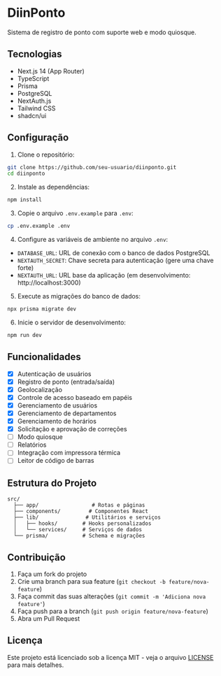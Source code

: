 # DiinPonto

Sistema de registro de ponto com suporte web e modo quiosque.

## Tecnologias

- Next.js 14 (App Router)
- TypeScript
- Prisma
- PostgreSQL
- NextAuth.js
- Tailwind CSS
- shadcn/ui

## Configuração

1. Clone o repositório:
```bash
git clone https://github.com/seu-usuario/diinponto.git
cd diinponto
```

2. Instale as dependências:
```bash
npm install
```

3. Copie o arquivo `.env.example` para `.env`:
```bash
cp .env.example .env
```

4. Configure as variáveis de ambiente no arquivo `.env`:
- `DATABASE_URL`: URL de conexão com o banco de dados PostgreSQL
- `NEXTAUTH_SECRET`: Chave secreta para autenticação (gere uma chave forte)
- `NEXTAUTH_URL`: URL base da aplicação (em desenvolvimento: http://localhost:3000)

5. Execute as migrações do banco de dados:
```bash
npx prisma migrate dev
```

6. Inicie o servidor de desenvolvimento:
```bash
npm run dev
```

## Funcionalidades

- [x] Autenticação de usuários
- [x] Registro de ponto (entrada/saída)
- [x] Geolocalização
- [x] Controle de acesso baseado em papéis
- [x] Gerenciamento de usuários
- [x] Gerenciamento de departamentos
- [x] Gerenciamento de horários
- [x] Solicitação e aprovação de correções
- [ ] Modo quiosque
- [ ] Relatórios
- [ ] Integração com impressora térmica
- [ ] Leitor de código de barras

## Estrutura do Projeto

```
src/
  ├── app/                 # Rotas e páginas
  ├── components/         # Componentes React
  ├── lib/               # Utilitários e serviços
  │   ├── hooks/        # Hooks personalizados
  │   └── services/     # Serviços de dados
  └── prisma/           # Schema e migrações
```

## Contribuição

1. Faça um fork do projeto
2. Crie uma branch para sua feature (`git checkout -b feature/nova-feature`)
3. Faça commit das suas alterações (`git commit -m 'Adiciona nova feature'`)
4. Faça push para a branch (`git push origin feature/nova-feature`)
5. Abra um Pull Request

## Licença

Este projeto está licenciado sob a licença MIT - veja o arquivo [LICENSE](LICENSE) para mais detalhes. 